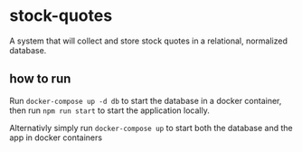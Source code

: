 # stock-quotes

A system that will collect and store stock quotes in a relational, normalized database.

## how to run

Run `docker-compose up -d db` to start the database in a docker container, then run `npm run start` to start the application locally.

Alternativly simply run `docker-compose up` to start both the database and the app in docker containers

